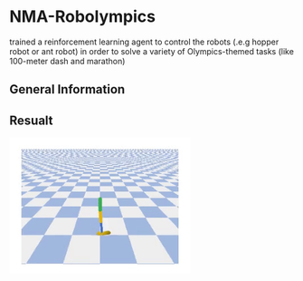 # NMA-Robolympics

trained a reinforcement learning agent to control the robots (.e.g hopper robot or ant robot) in order to solve a variety of Olympics-themed tasks (like 100-meter dash and marathon) 

## General Information






## Resualt 
![alt text](https://github.com/ayousefinejad/NMA-Robolympics/blob/23efb91d976302c1e45de6b642b083175c85e4ba/Resualt_Video.gif?raw=true)
